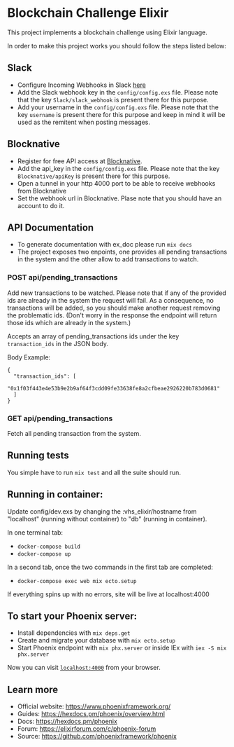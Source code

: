 # Blockchain Challenge Elixir

This project implements a blockchain challenge using Elixir language.

In order to make this project works you should follow the steps listed below:

## Slack

* Configure Incoming Webhooks in Slack [here](https://api.slack.com/messaging/webhooks) 
* Add the Slack webhook key in the `config/config.exs` file. Please note that the key `Slack/slack_webhook` is present there for this purpose.
* Add your username in the `config/config.exs` file. Please note that the key `username` is present there for this purpose and keep in mind it will be used as the remitent when posting messages.

## Blocknative

* Register for free API access at [Blocknative](https://docs.blocknative.com/webhook-api).
* Add the api_key in the `config/config.exs` file. Please note that the key `Blocknative/apiKey` is present there for this purpose.
* Open a tunnel in your http 4000 port to be able to receive webhooks from Blocknative
* Set the webhook url in Blocknative. Plase note that you should have an account to do it.

## API Documentation
* To generate documentation with ex_doc please run `mix docs`
* The project exposes two enpoints, one provides all pending transactions in the system and the other allow to add transactions to watch.

### POST api/pending_transactions
Add new transactions to be watched. Please note that if any of the provided ids are already in the system the request will fail. As a consequence, no transactions will be added, so you should make another request removing the problematic ids. (Don't worry in the response the endpoint will return those ids which are already in the system.)

Accepts an array of pending_transactions ids under the key `transaction_ids` in the JSON body.

Body Example:

```
{
  "transaction_ids": [
    "0x1f03f443e4e53b9e2b9af64f3cdd09fe33638fe8a2cfbeae2926220b783d0681"
  ]
}
```

### GET api/pending_transactions
Fetch all pending transaction from the system.

## Running tests
You simple have to run `mix test` and all the suite should run.

## Running in container:

Update config/dev.exs by changing the :vhs_elixir/hostname from "localhost" (running without container) to "db" (running in container).

In one terminal tab:
* `docker-compose build`
* `docker-compose up`

In a second tab, once the two commands in the first tab are completed:
* `docker-compose exec web mix ecto.setup`

If everything spins up with no errors, site will be live at localhost:4000

## To start your Phoenix server:

  * Install dependencies with `mix deps.get`
  * Create and migrate your database with `mix ecto.setup`
  * Start Phoenix endpoint with `mix phx.server` or inside IEx with `iex -S mix phx.server`

Now you can visit [`localhost:4000`](http://localhost:4000) from your browser.

## Learn more

  * Official website: https://www.phoenixframework.org/
  * Guides: https://hexdocs.pm/phoenix/overview.html
  * Docs: https://hexdocs.pm/phoenix
  * Forum: https://elixirforum.com/c/phoenix-forum
  * Source: https://github.com/phoenixframework/phoenix
